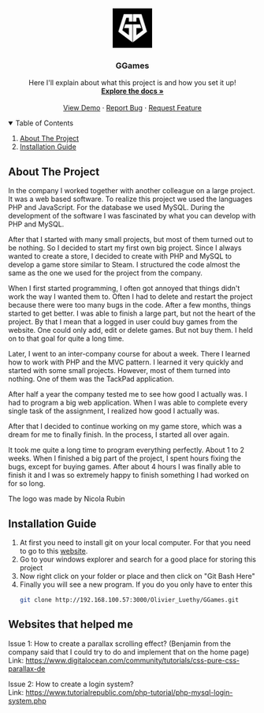 <!-- PROJECT LOGO -->
<br />
<p align="center">
  <a href="http://192.168.100.57:3000/Olivier_Luethy/GGames.git">
    <img src="images/favicon.ico" alt="Logo" width="80" height="80">
  </a>

  <h3 align="center">GGames</h3>

  <p align="center">
    Here I'll explain about what this project is and how you set it up!
    <br />
    <a href="http://192.168.100.57:3000/Olivier_Luethy/GGames.git/README.md"><strong>Explore the docs »</strong></a>
    <br />
    <br />
    <a href="http://192.168.100.57:3000/Olivier_Luethy/GGames.git">View Demo</a>
    ·
    <a href="http://192.168.100.57:3000/Olivier_Luethy/GGames.git/issues">Report Bug</a>
    ·
    <a href="http://192.168.100.57:3000/Olivier_Luethy/GGames.git/request">Request Feature</a>
  </p>
</p>

<!-- TABLE OF CONTENTS -->
<details open="open">
  <summary>Table of Contents</summary>
  <ol>
    <li>
      <a href="#about-the-project">About The Project</a>
    </li>
    <li>
      <a href="#installation-guide">Installation Guide</a>
    </li>
  </ol>
</details>

<!-- ABOUT THE PROJECT -->
## About The Project
In the company I worked together with another colleague on a large project. It was a web based software. To realize this project we used the languages PHP and JavaScript. For the database we used MySQL. 
During the development of the software I was fascinated by what you can develop with PHP and MySQL. 

After that I started with many small projects, but most of them turned out to be nothing. So I decided to start my first own big project. Since I always wanted to create a store, I decided to create with PHP and MySQL
to develop a game store similar to Steam. I structured the code almost the same as the one we used for the project from the company.

When I first started programming, I often got annoyed that things didn't work the way I wanted them to. Often I had to delete and restart the project because there were too many bugs in the code. After a few months, things started to get better. I was able to finish a large part, but not the heart of the project. By that I mean that a logged in user could buy games from the website. One could only add, edit or delete games. But not buy them. I held on to that goal for quite a long time.

Later, I went to an inter-company course for about a week. There I learned how to work with PHP and the MVC pattern. I learned it very quickly and started with some small projects. However, most of them turned into nothing. One of them was the TackPad application.

After half a year the company tested me to see how good I actually was. I had to program a big web application. When I was able to complete every single task of the assignment, I realized how good I actually was.

After that I decided to continue working on my game store, which was a dream for me to finally finish. In the process, I started all over again. 

It took me quite a long time to program everything perfectly. About 1 to 2 weeks. When I finished a big part of the project, I spent hours fixing the bugs, except for buying games. After about 4 hours I was finally able to finish it and I was so extremely happy to finish something I had worked on for so long.

The logo was made by Nicola Rubin

<!-- INSTALLATION -->
## Installation Guide
1. At first you need to install git on your local computer. For that you need to go to this [website](https://git-scm.com/downloads).
2. Go to your windows explorer and search for a good place for storing this project
3. Now right click on your folder or place and then click on "Git Bash Here"
4. Finally you will see a new program. If you do you only have to enter this
   ```sh
   git clone http://192.168.100.57:3000/Olivier_Luethy/GGames.git
   ```
<!-- Websites that helped me -->
## Websites that helped me
Issue 1: How to create a parallax scrolling effect? (Benjamin from the company said that I could try to do and implement that on the home page)<br>
Link: https://www.digitalocean.com/community/tutorials/css-pure-css-parallax-de

Issue 2: How to create a login system?<br>
Link: https://www.tutorialrepublic.com/php-tutorial/php-mysql-login-system.php
